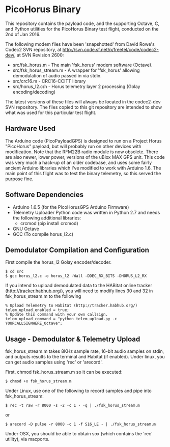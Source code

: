 # PicoHorus Binary
This repository contains the payload code, and the supporting Octave, C, and Python utilities for the PicoHorus Binary test flight, conducted on the 2nd of Jan 2016.

The following modem files have been 'snapshotted' from David Rowe's Codec2 SVN repository, at http://svn.code.sf.net/p/freetel/code/codec2-dev/, at SVN Revision 2600:
* src/fsk_horus.m - The main 'fsk_horus' modem software (Octave).
* src/fsk_horus_stream.m - A wrapper for 'fsk_horus' allowing demodulation of audio passed in via stdin.
* src/crc16.m - CRC16-CCITT library
* src/horus_l2.c/h - Horus telemetry layer 2 processing (Golay encoding/decoding)

The latest versions of these files will always be located in the codec2-dev SVN repository. The files copied to this git repository are intended to show what was used for this particular test flight.

## Hardware Used
The Arduino code (PicoPayloadGPS) is designed to run on a Project Horus "PicoHorus" payload, but will probably run on other devices with modification. Note that the RFM22B radio module is now obsolete. There are also newer, lower power, versions of the uBlox MAX GPS unit.
This code was very much a hack-up of an older codebase, and uses some fairly ancient Arduino libraries which I've modified to work with Arduino 1.6. The main point of this flight was to test the binary telemetry, so this served the purpose fine.

## Software Dependencies
* Arduino 1.6.5 (for the PicoHorusGPS Arduino Firmware)
* Telemetry Uploader Python code was written in Python 2.7 and needs the following additional libraries:
  * crcmod  (pip install crcmod)
* GNU Octave
* GCC (To compile horus_l2.c)

## Demodulator Compilation and Configuration
First compile the horus_l2 Golay encoder/decoder.
```
$ cd src
$ gcc horus_l2.c -o horus_l2 -Wall -DDEC_RX_BITS -DHORUS_L2_RX
```
If you intend to upload demodulated data to the HABitat online tracker (http://tracker.habhub.org/), you will need to modify lines 30 and 32 in fsk_horus_stream.m to the following

```
% Upload Telemetry to Habitat (http://tracker.habhub.org/)
telem_upload_enabled = true;
% Update this command with your own callsign.
telem_upload_command = "python telem_upload.py -c YOURCALLSIGNHERE_Octave";
```

## Usage - Demodulator & Telemetry Upload
fsk_horus_stream.m takes 8KHz sample rate, 16-bit audio samples on stdin, and outputs results to the terminal and Habitat (if enabled). Under linux, you can get audio samples using 'rec' or 'arecord'.

First, chmod fsk_horus_stream.m so it can be executed:

```$ chmod +x fsk_horus_stream.m```

Under Linux, use one of the following to record samples and pipe into fsk_horus_stream:

```$ rec -t raw -r 8000 -s -2 -c 1 - -q | ./fsk_horus_stream.m ```

or

```$ arecord -D pulse -r 8000 -c 1 -f S16_LE - | ./fsk_horus_stream.m ```

Under OSX, you should be able to obtain sox (which contains the 'rec' utility), via macports.